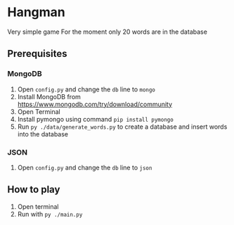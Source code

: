 # Hangman

Very simple game
For the moment only 20 words are in the database

## Prerequisites

### MongoDB

1. Open `config.py` and change the `db` line to `mongo`
2. Install MongoDB from https://www.mongodb.com/try/download/community
3. Open Terminal
4. Install pymongo using command `pip install pymongo`
5. Run `py ./data/generate_words.py` to create a database and insert words into the database

### JSON

1. Open `config.py` and change the `db` line to `json`

## How to play

1. Open terminal
2. Run with `py ./main.py`
